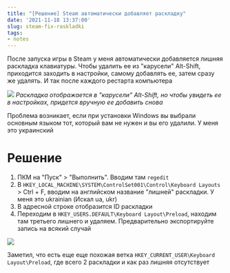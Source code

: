 ```yaml
---
title: "[Решение] Steam автоматически добавляет раскладку"
date: '2021-11-18 13:37:00'
slug: steam-fix-raskladki
tags:
- notes
---
```


После запуска игры в Steam у меня автоматически добавляется лишняя раскладка клавиатуры. Чтобы удалить ее из "карусели" Alt-Shift, приходится заходить в настройки, самому добавлять ее, затем сразу же удалять. И так после каждого рестарта компьютера

![](https://s3.blog.amd-nick.me/2019/06/unwanted-keyboard-layout.png)
*Раскладка отображается в "карусели" Alt-Shift, но чтобы увидеть ее в настройках, придется вручную ее добавить снова*

Проблема возникает, если при установки Windows вы выбрали основным языком тот, который вам не нужен и вы его удалили. У меня это украинский

# Решение

1. ПКМ на "Пуск" > "Выполнить". Вводим там `regedit`
2. В `HKEY_LOCAL_MACHINE\SYSTEM\ControlSet001\Control\Keyboard Layouts` > Ctrl + F, вводим на английском название "лишней" раскладки. У меня это ukrainian (Искал ua, ukr)
3. В адресной строке отобразится ID раскладки
4. Переходим в `HKEY_USERS.DEFAULT\Keyboard Layout\Preload`, находим там третьего лишнего и удаляем. Предварительно экспортируйте запись на всякий случай

![](https://s3.blog.amd-nick.me/2019/06/regedit-control-keyboard-layouts-ukrainian.png)

Заметил, что есть еще еще похожая ветка `HKEY_CURRENT_USER\Keyboard Layout\Preload`, где всего 2 раскладки и как раз лишняя отсутствует

